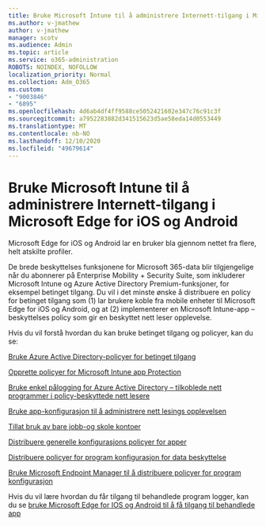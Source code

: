 ```yaml
---
title: Bruke Microsoft Intune til å administrere Internett-tilgang i Microsoft Edge for iOS og Android
ms.author: v-jmathew
author: v-jmathew
manager: scotv
ms.audience: Admin
ms.topic: article
ms.service: o365-administration
ROBOTS: NOINDEX, NOFOLLOW
localization_priority: Normal
ms.collection: Adm_O365
ms.custom:
- "9003846"
- "6895"
ms.openlocfilehash: 4d6ab4df4ff9588ce5052421602e347c76c91c3f
ms.sourcegitcommit: a7952283882d341515623d5ae58eda14d0553449
ms.translationtype: MT
ms.contentlocale: nb-NO
ms.lasthandoff: 12/10/2020
ms.locfileid: "49679614"
---
```

# <a name="use-microsoft-intune-to-manage-web-access-in-microsoft-edge-for-ios-and-android"></a>Bruke Microsoft Intune til å administrere Internett-tilgang i Microsoft Edge for iOS og Android

Microsoft Edge for iOS og Android lar en bruker bla gjennom nettet fra flere, helt atskilte profiler.

De brede beskyttelses funksjonene for Microsoft 365-data blir tilgjengelige når du abonnerer på Enterprise Mobility + Security Suite, som inkluderer Microsoft Intune og Azure Active Directory Premium-funksjoner, for eksempel betinget tilgang. Du vil i det minste ønske å distribuere en policy for betinget tilgang som (1) lar brukere koble fra mobile enheter til Microsoft Edge for iOS og Android, og at (2) implementerer en Microsoft Intune-app – beskyttelses policy som gir en beskyttet nett leser opplevelse.

Hvis du vil forstå hvordan du kan bruke betinget tilgang og policyer, kan du se:

[Bruke Azure Active Directory-policyer for betinget tilgang](https://go.microsoft.com/fwlink/?linkid=2132481)

[Opprette policyer for Microsoft Intune app Protection](https://go.microsoft.com/fwlink/?linkid=2132651)

[Bruke enkel pålogging for Azure Active Directory – tilkoblede nett programmer i policy-beskyttede nett lesere](https://go.microsoft.com/fwlink/?linkid=2132482)

[Bruke app-konfigurasjon til å administrere nett lesings opplevelsen](https://go.microsoft.com/fwlink/?linkid=2132483)

[Tillat bruk av bare jobb-og skole kontoer](https://go.microsoft.com/fwlink/?linkid=2132652)

[Distribuere generelle konfigurasjons policyer for apper](https://go.microsoft.com/fwlink/?linkid=2132653)

[Distribuere policyer for program konfigurasjon for data beskyttelse](https://go.microsoft.com/fwlink/?linkid=2132654)

[Bruke Microsoft Endpoint Manager til å distribuere policyer for program konfigurasjon](https://go.microsoft.com/fwlink/?linkid=2132707)

Hvis du vil lære hvordan du får tilgang til behandlede program logger, kan du se [bruke Microsoft Edge for IOS og Android til å få tilgang til behandlede app](https://go.microsoft.com/fwlink/?linkid=2132578)
